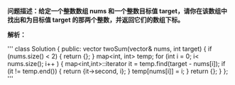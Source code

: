 **问题描述：给定一个整数数组 nums 和一个整数目标值 target，请你在该数组中找出和为目标值 target 的那两个整数，并返回它们的数组下标。**

**解析：**

'''
class Solution {
public:
    vector<int> twoSum(vector<int>& nums, int target) {
        if (nums.size() < 2) {
            return {};
        }
        map<int, int> temp;
        for (int i = 0; i< nums.size(); i++ )
        {
            map<int,int>::iterator it = temp.find(target - nums[i]);
            if (it != temp.end()) {
                return {it->second, i};
            }
            temp[nums[i]] = i;
        }
        return {};
    }
};
'''
